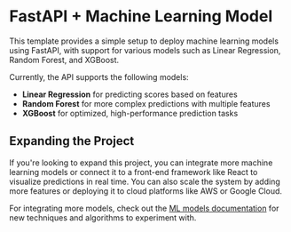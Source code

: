 # FastAPI + Machine Learning Model

This template provides a simple setup to deploy machine learning models using FastAPI, with support for various models such as Linear Regression, Random Forest, and XGBoost.

Currently, the API supports the following models:

- **Linear Regression** for predicting scores based on features
- **Random Forest** for more complex predictions with multiple features
- **XGBoost** for optimized, high-performance prediction tasks

## Expanding the Project

If you're looking to expand this project, you can integrate more machine learning models or connect it to a front-end framework like React to visualize predictions in real time. You can also scale the system by adding more features or deploying it to cloud platforms like AWS or Google Cloud.

For integrating more models, check out the [ML models documentation](https://scikit-learn.org/) for new techniques and algorithms to experiment with.
